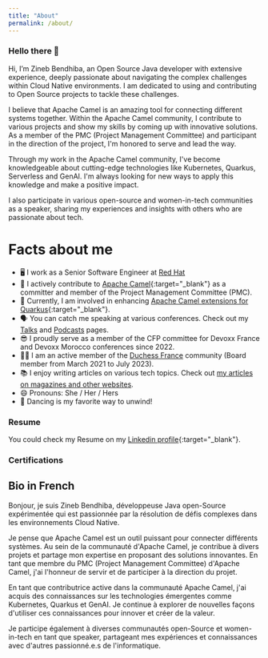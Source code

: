 ```yaml
---
title: "About"
permalink: /about/
---
```


### Hello there 👋
Hi, I’m Zineb Bendhiba, an Open Source Java developer with extensive experience, deeply passionate about navigating the complex challenges within Cloud Native environments.  I am dedicated to using and contributing to Open Source projects to tackle these challenges.

I believe that Apache Camel is an amazing tool for connecting different systems together. Within the Apache Camel community, I contribute to various projects and show my skills by coming up with innovative solutions. As a member of the PMC (Project Management Committee) and participant in the direction of the project, I'm honored to serve and lead the way.

Through my work in the Apache Camel community, I've become knowledgeable about cutting-edge technologies like Kubernetes, Quarkus, Serverless and GenAI. I'm always looking for new ways to apply this knowledge and make a positive impact.

I also participate in various open-source and women-in-tech communities as a speaker, sharing my experiences and insights with others who are passionate about tech.

# Facts about me
- 🖥 I work as a Senior Software Engineer at [Red Hat](https://www.redhat.com/)
- 🐪 I actively contribute to [Apache Camel](https://camel.apache.org/){:target="_blank"} as a committer and member of the Project Management Committee (PMC).
- 🔭 Currently, I am involved in enhancing [Apache Camel extensions for Quarkus](https://camel.apache.org/camel-quarkus){:target="_blank"}.
- 🗣 You can catch me speaking at various conferences. Check out my [Talks](/conf) and [Podcasts](/podcast) pages. 
- 😎 I proudly serve as a member of the CFP committee for Devoxx France and Devoxx Morocco conferences since 2022.
- 👯‍♀️ I am an active member of the [Duchess France](https://www.duchess-france.fr/) community (Board member from March 2021 to July 2023).
- 📚 I enjoy writing articles on various tech topics. Check out [my articles on magazines and other websites](/publications).
- 😄 Pronouns: She / Her / Hers
- 💃 Dancing is my favorite way to unwind!

### Resume
You could check my Resume on my [Linkedin profile](https://www.linkedin.com/in/zbendhiba/){:target="_blank"}.

### Certifications
<div data-iframe-width="150" data-iframe-height="270" data-share-badge-id="98007dfb-f456-4271-b2a6-235debd03720" data-share-badge-host="https://www.credly.com"></div><script type="text/javascript" async src="//cdn.credly.com/assets/utilities/embed.js"></script>

## Bio in French
Bonjour, je suis Zineb Bendhiba, développeuse Java open-Source expérimentée qui est passionnée par la résolution de défis complexes dans
les environnements Cloud Native.

Je pense que Apache Camel est un outil puissant pour connecter différents systèmes. Au sein de la communauté d'Apache Camel, je contribue à divers projets et partage mon expertise en proposant des solutions innovantes. En tant que membre du PMC (Project Management Committee) d'Apache Camel,
j'ai l'honneur de servir et de participer à la direction du projet.

En tant que contributrice active dans la communauté Apache Camel, j'ai acquis des connaissances sur les technologies émergentes comme Kubernetes, Quarkus et GenAI. Je continue à explorer de nouvelles façons d'utiliser ces connaissances pour innover et créer de la valeur.

Je participe également à diverses communautés open-Source et women-in-tech en tant que speaker, partageant mes expériences et connaissances avec
d'autres passionné.e.s de l'informatique.
